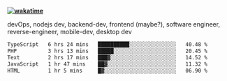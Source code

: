 **[![wakatime](https://wakatime.com/badge/user/87646243-158a-4241-a3cb-668e1fa2dbb8.svg)](https://wakatime.com/@87646243-158a-4241-a3cb-668e1fa2dbb8?style=plastic)**


devOps, nodejs dev, backend-dev, frontend (maybe?), software engineer, reverse-engineer, mobile-dev, desktop dev

<!--START_SECTION:waka-->

```txt
TypeScript   6 hrs 24 mins   ██████████░░░░░░░░░░░░░░░   40.48 %
PHP          3 hrs 13 mins   █████░░░░░░░░░░░░░░░░░░░░   20.45 %
Text         2 hrs 17 mins   ███▓░░░░░░░░░░░░░░░░░░░░░   14.52 %
JavaScript   1 hr 47 mins    ██▓░░░░░░░░░░░░░░░░░░░░░░   11.32 %
HTML         1 hr 5 mins     █▓░░░░░░░░░░░░░░░░░░░░░░░   06.90 %
```

<!--END_SECTION:waka-->
